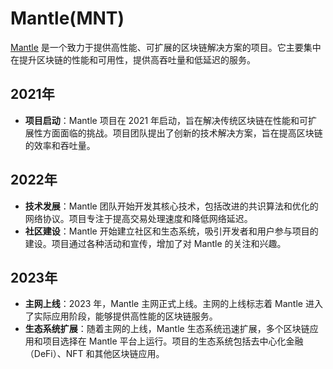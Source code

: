 # Mantle(MNT)

[Mantle](https://www.mantle.xyz/) 是一个致力于提供高性能、可扩展的区块链解决方案的项目。它主要集中在提升区块链的性能和可用性，提供高吞吐量和低延迟的服务。

## 2021年

- **项目启动**：Mantle 项目在 2021 年启动，旨在解决传统区块链在性能和可扩展性方面面临的挑战。项目团队提出了创新的技术解决方案，旨在提高区块链的效率和吞吐量。

## 2022年

- **技术发展**：Mantle 团队开始开发其核心技术，包括改进的共识算法和优化的网络协议。项目专注于提高交易处理速度和降低网络延迟。
- **社区建设**：Mantle 开始建立社区和生态系统，吸引开发者和用户参与项目的建设。项目通过各种活动和宣传，增加了对 Mantle 的关注和兴趣。

## 2023年

- **主网上线**：2023 年，Mantle 主网正式上线。主网的上线标志着 Mantle 进入了实际应用阶段，能够提供高性能的区块链服务。
- **生态系统扩展**：随着主网的上线，Mantle 生态系统迅速扩展，多个区块链应用和项目选择在 Mantle 平台上运行。项目的生态系统包括去中心化金融（DeFi）、NFT 和其他区块链应用。